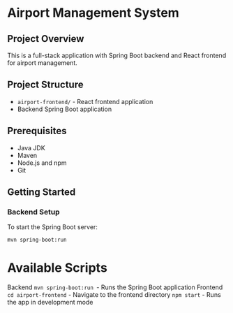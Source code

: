 # Airport Management System

## Project Overview
This is a full-stack application with Spring Boot backend and React frontend for airport management.

## Project Structure
- `airport-frontend/` - React frontend application
- Backend Spring Boot application

## Prerequisites
- Java JDK
- Maven
- Node.js and npm
- Git

## Getting Started

### Backend Setup
To start the Spring Boot server:
```bash
mvn spring-boot:run
```
# Available Scripts
Backend
```mvn spring-boot:run ```- Runs the Spring Boot application
Frontend
```cd airport-frontend``` - Navigate to the frontend directory
```npm start``` - Runs the app in development mode
